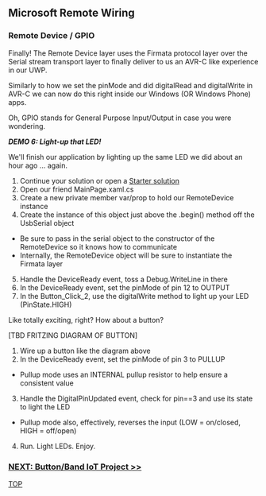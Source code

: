 ## Microsoft Remote Wiring

### Remote Device / GPIO

Finally! The Remote Device layer uses the Firmata protocol layer over the Serial stream transport layer to
finally deliver to us an AVR-C like experience in our UWP.

Similarly to how we set the pinMode and did digitalRead and digitalWrite in AVR-C we can now do this 
right inside our Windows (OR Windows Phone) apps.

Oh, GPIO stands for General Purpose Input/Output in case you were wondering.

_**DEMO 6: Light-up that LED!**_

We'll finish our application by lighting up the same LED we did about an hour ago ... again.

1. Continue your solution or open a [Starter solution](https://github.com/JAgostoni/pgh-dot-net-remote-wiring/tree/master/Demo6/Starter/)
2. Open our friend MainPage.xaml.cs
3. Create a new private member var/prop to hold our RemoteDevice instance
4. Create the instance of this object just above the .begin() method off the UsbSerial object
 - Be sure to pass in the serial object to the constructor of the RemoteDevice so it knows how to communicate
 - Internally, the RemoteDevice object will be sure to instantiate the Firmata layer
5. Handle the DeviceReady event, toss a Debug.WriteLine in there
6. In the DeviceReady event, set the pinMode of pin 12 to OUTPUT
7. In the Button_Click_2, use the digitalWrite method to light up your LED (PinState.HIGH)

Like totally exciting, right? How about a button?

[TBD FRITZING DIAGRAM OF BUTTON]

1. Wire up a button like the diagram above
2. In the DeviceReady event, set the pinMode of pin 3 to PULLUP
 - Pullup mode uses an INTERNAL pullup resistor to help ensure a consistent value
3. Handle the DigitalPinUpdated event, check for pin==3 and use its state to light the LED
 - Pullup mode also, effectively, reverses the input (LOW = on/closed, HIGH = off/open)
4. Run. Light LEDs. Enjoy.


### [NEXT: Button/Band IoT Project >>](buttonbandiot.md)

[TOP](README.md)
